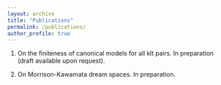 ```yaml
---
layout: archive
title: "Publications"
permalink: /publications/
author_profile: true
---
```


1. On the finiteness of canonical models for all klt pairs. In preparation (draft available upon request).

2. On Morrison-Kawamata dream spaces. In preparation.


